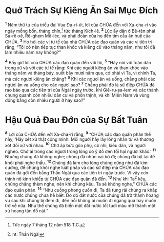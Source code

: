

# Quở Trách Sự Kiêng Ăn Sai Mục Đích
<sup><b>1</b></sup> Năm thứ tư của triều đại Vua Đa-ri-út, lời của CHÚA đến với Xa-cha-ri vào ngày mồng bốn, tháng chín,[^1] tức tháng Kích-lê. <sup><b>2</b></sup> Lúc ấy dân ở Bê-tên phái Sa-rê-xê, Rê-ghem Mê-léc, và phái đoàn của họ đến tìm cầu ân huệ của CHÚA. <sup><b>3</b></sup> Họ hỏi các vị tư tế của nhà CHÚA các đạo quân và các vị tiên tri rằng, “Tôi có nên tiếp tục than khóc và kiêng cữ vào tháng năm, như tôi đã làm nhiều năm nay không?”

<sup><b>4</b></sup> Bấy giờ lời của CHÚA các đạo quân đến với tôi, <sup><b>5</b></sup> “Hãy nói với toàn dân trong xứ và với các tư tế rằng: Khi các ngươi kiêng ăn và than khóc vào tháng năm và tháng bảy, suốt bảy mươi năm qua, có phải vì Ta, vì chính Ta, mà các ngươi kiêng ăn chăng? <sup><b>6</b></sup> Khi các ngươi ăn và uống, chẳng phải các ngươi ăn và uống cho các ngươi sao? <sup><b>7</b></sup> Chẳng phải đó là sứ điệp CHÚA đã rao báo qua các tiên tri của Ngài ngày trước, khi Giê-ru-sa-lem và các thành chung quanh còn nhiều dân cư và phồn thịnh, và khi Miền Nam và vùng đồng bằng còn nhiều người ở hay sao?”

# Hậu Quả Đau Đớn của Sự Bất Tuân
<sup><b>8</b></sup> Lời của CHÚA đến với Xa-cha-ri rằng, <sup><b>9</b></sup> “CHÚA các đạo quân phán thế này, ‘Hãy xét xử thật công minh. Mỗi người hãy lấy lòng nhân từ và thương xót đối xử với nhau. <sup><b>10</b></sup> Chớ áp bức góa phụ, cô nhi, kiều dân, và người nghèo. Chớ ai trong các ngươi trong lòng có ý đồ đen tối hại người khác.’ <sup><b>11</b></sup> Nhưng chúng đã không nghe; chúng đã nhún vai bỏ đi; chúng đã bịt tai để khỏi phải nghe thấu. <sup><b>12</b></sup> Chúng đã làm cho lòng chúng cứng như đá kim cương, để chúng khỏi nghe luật pháp và các sứ điệp mà CHÚA các đạo quân đã gởi đến bằng Thần Ngài qua các tiên tri ngày trước. Vì vậy cơn thịnh nộ kinh khiếp từ CHÚA các đạo quân đã đến. <sup><b>13</b></sup> Như khi Ta[^2] kêu, chúng chẳng thèm nghe, nên khi chúng kêu, Ta sẽ không nghe,” CHÚA các đạo quân phán. <sup><b>14</b></sup> “Như cuồng phong cuốn đi, Ta đã tung rải chúng ra khắp các nước chúng chưa hề biết. Do đó đất nước của chúng đã trở thành hoang vu sau khi chúng bị đem đi, đến nỗi không ai muốn đi ngang qua hay muốn trở về nữa. Như thế chúng đã biến một đất nước tốt tươi màu mỡ thành một xứ hoang tàn đổ nát.”

[^1]: Tức ngày 7 tháng 12 năm 518 T.C.
[^2]: nt: Thần Ngài
